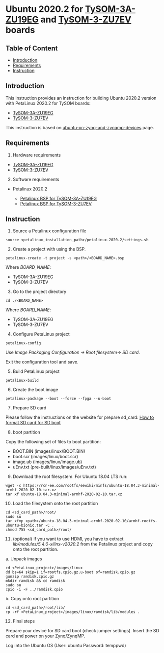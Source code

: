# Ubuntu 2020.2 for [TySOM-3A-ZU19EG](https://www.aldec.com/en/products/emulation/tysom_boards/zynq_ultrascale_mpsoc_boards/tysom_3a) and [TySOM-3-ZU7EV](https://www.aldec.com/en/products/emulation/tysom_boards/zynq_ultrascale_mpsoc_boards/tysom_3) boards

## Table of Content
- [Introduction](#introduction)
- [Requirements](#requirements)
- [Instruction](#instruction)

<a name="introduction"/>

## Introduction

This instruction provides an instruction for building Ubuntu 2020.2 version with PetaLinux 2020.2 for TySOM boards:
- [TySOM-3A-ZU19EG](https://www.aldec.com/en/products/emulation/tysom_boards/zynq_ultrascale_mpsoc_boards/tysom_3a)
- [TySOM-3-ZU7EV](https://www.aldec.com/en/products/emulation/tysom_boards/zynq_ultrascale_mpsoc_boards/tysom_3)

This instruction is based on [ubuntu-on-zynq-and-zynqmp-devices](https://www.dspsandbox.org/ubuntu-on-zynq-and-zynqmp-devices/) page.

<a name="requirements"/>

## Requirements

1. Hardware requirements

  - [TySOM-3A-ZU19EG](https://www.aldec.com/en/products/emulation/tysom_boards/zynq_ultrascale_mpsoc_boards/tysom_3a)
  - [TySOM-3-ZU7EV](https://www.aldec.com/en/products/emulation/tysom_boards/zynq_ultrascale_mpsoc_boards/tysom_3)

2. Software requirements

  - Petalinux 2020.2

    * [Petalinux BSP for TySOM-3A-ZU19EG](https://github.com/aldec/TySOM-3A-ZU19EG/tree/master/Petalinux_BSP/TySOM-3A-ZU19EG/2020.2)
    * [Petalinux BSP for TySOM-3-ZU7EV](https://github.com/aldec/TySOM-3-ZU7EV/tree/master/Petalinux_BSP/TySOM-3-ZU7EV/2020.2)

<a name="instruction"/>

## Instruction

1. Source a Petalinux configuration file
```
source <petalinux_installation_path>/petalinux-2020.2/settings.sh
```

2. Create a project with using the BSP.
```
petalinux-create -t project -s <path>/<BOARD_NAME>.bsp
```

Where *BOARD_NAME*:
- TySOM-3A-ZU19EG
- TySOM-3-ZU7EV

3. Go to the project directory
```
cd ./<BOARD_NAME>
```

Where *BOARD_NAME*:
- TySOM-3A-ZU19EG
- TySOM-3-ZU7EV

4. Configure PetaLinux project
```
petalinux-config
```
Use *Image Packaging Configuration -> Root filesystem-> SD card*.

Exit the configuration tool and save.

5. Build PetaLinux project
```
petalinux-build
```

6. Create the boot image
```
petalinux-package --boot --force --fpga --u-boot
```

7. Prepare SD card

Please follow the instructions on the website for prepare sd_card: [How to format SD card for SD boot](https://xilinx-wiki.atlassian.net/wiki/spaces/A/pages/18842385/How+to+format+SD+card+for+SD+boot)

8. boot partition

Copy the following set of files to boot partition:
- BOOT.BIN (images/linux/BOOT.BIN)
- boot.scr (images/linux/boot.scr)
- image.ub (images/linux/image.ub)
- uEnv.txt (pre-built/linux/images/uEnv.txt)

9. Download the root filesystem. For Ubuntu 18.04 LTS run:
```
wget -c https://rcn-ee.com/rootfs/eewiki/minfs/ubuntu-18.04.3-minimal-armhf-2020-02-10.tar.xz
tar xf ubuntu-18.04.3-minimal-armhf-2020-02-10.tar.xz
```

10. Load the filesystem onto the root partition
```
cd <sd_card_path>/root/
sudo su
tar xfvp <path>/ubuntu-18.04.3-minimal-armhf-2020-02-10/armhf-rootfs-ubuntu-bionic.tar -C .
chmod 755 <sd_card_path>/root/
```

11. (optional) If you want to use HDMI, you have to extract *lib/modules/5.4.0-xilinx-v2020.2* from the Petalinux project and copy onto the root partition.

  a. Unpack images

```
cd <PetaLinux_project>/images/linux
dd bs=64 skip=1 if=rootfs.cpio.gz.u-boot of=ramdisk.cpio.gz
gunzip ramdisk.cpio.gz
mkdir ramdisk && cd ramdisk
sudo su
cpio -i -F ../ramdisk.cpio
```

  b. Copy onto root partition
```
cd <sd_card_path>/root/lib/
cp -rf <PetaLinux_project>/images/linux/ramdisk/lib/modules .
```

12. Final steps

Prepare your device for SD card boot (check jumper settings). Insert the SD card and power on your Zynq/ZynqMP.

Log into the Ubuntu OS (User: ubuntu Password: temppwd)
